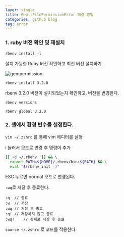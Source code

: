 ```yaml
---
layer: single
title: Gem::FilePermissionError 해결 방법
categories: github blog
tag: error
---
```


###  1. ruby 버전 확인 및 재설치

`rbenv install -l`

설치 가능한 Ruby 버전 확인하고 최신 버전 설치하기

![gempermission]({{site.url}}/images/2023-02-10-GemPermissionError/gempermission.png)

`rbenv install 3.2.0`

rbenv 3.2.0 버전이 설치되었는지 확인하고, 버전을 변경한다.

`rbenv versions`

`rbenv global 3.2.0`

### 		2. 셸에서 환경 변수를 설정한다.

`vim ~/.zshrc` 를 통해 vim 에디터를 실행

i 눌러서 <insert>모드로 변경 후 명령어 추가

```bash
[[ -d ~/.rbenv  ]] && \
  export PATH=${HOME}/.rbenv/bin:${PATH} && \
  eval "$(rbenv init -)"
```

ESC 누르면 normal 모드로 변경된다.

`:wq`로 저장 후 종료한다.

```
:q	// 종료
:w	// 저장
:wq	// 저장 후 종료
:q!	// 저장하지 않고 종료
:wq!	// 강제로 저장 후 종료
```

`source ~/.zshrc` 로 코드를 적용한다.
